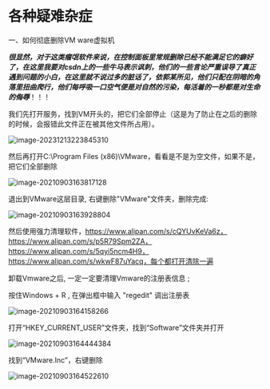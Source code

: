 # 各种疑难杂症


一、如何彻底删除VM ware虚拟机

​		***很显然，对于这类瘤氓软件来说，在控制面板里常规删除已经不能满足它的癖好了，在这里我要对csdn上的一些牛马表示讽刺，他们的一些言论严重误导了真正遇到问题的小白，在这里就不说过多的脏话了，依郭某所见，他们只配在阴暗的角落里扭曲爬行，他们每呼吸一口空气便是对自然的污染，每活着的一秒都是对生命的侮辱***！！！

我们先打开服务，找到VM开头的，把它们全部停止（这是为了防止在之后的删除的时候，会报错此文件正在被其他文件所占用）。

![image-20231213223845310](https://alphaguo-1322521250.cos.ap-beijing.myqcloud.com/202312312336980.png)

然后再打开C:\Program Files (x86)\VMware，看看是不是为空文件，如果不是，把它们全部删除

![image-20210903163817128](https://alphaguo-1322521250.cos.ap-beijing.myqcloud.com/202312312336012.png)

退出到VMware这层目录, 右键删除"VMware"文件夹，删除完成:

![image-20210903163928804](https://alphaguo-1322521250.cos.ap-beijing.myqcloud.com/202312312336038.png)

然后使用强力清理软件，https://www.alipan.com/s/cQYUvKeVa6z，https://www.alipan.com/s/p5R79Spm2ZA，https://www.alipan.com/s/5qyi5ncm4H9，https://www.alipan.com/s/wkwF87uYacq，每个都打开清除一遍

卸载Vmware之后, 一定一定要清理Vmware的注册表信息 ;

按住Windows + R , 在弹出框中输入 "regedit" 调出注册表



![image-20210903164158266](https://alphaguo-1322521250.cos.ap-beijing.myqcloud.com/202312312336978.png)

打开“HKEY_CURRENT_USER”文件夹，找到“Software”文件夹并打开

![image-20210903164444384](https://alphaguo-1322521250.cos.ap-beijing.myqcloud.com/202312312336969.png)

找到“VMware.Inc”，右键删除

![image-20210903164522610](https://alphaguo-1322521250.cos.ap-beijing.myqcloud.com/202312312336989.png)
